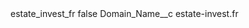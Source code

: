 <?xml version="1.0" encoding="UTF-8"?>
<CustomMetadata xmlns="http://soap.sforce.com/2006/04/metadata" xmlns:xsi="http://www.w3.org/2001/XMLSchema-instance" xmlns:xsd="http://www.w3.org/2001/XMLSchema">
    <label>estate_invest_fr</label>
    <protected>false</protected>
    <values>
        <field>Domain_Name__c</field>
        <value xsi:type="xsd:string">estate-invest.fr</value>
    </values>
</CustomMetadata>
